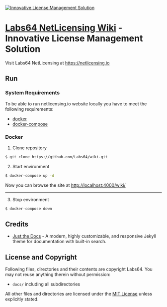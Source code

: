 <a href="https://netlicensing.io"><img src="https://netlicensing.io/img/netlicensing-stage-twitter.jpg" alt="Innovative License Management Solution"></a>

# [Labs64 NetLicensing Wiki](https://netlicensing.io/wiki/) - Innovative License Management Solution

Visit Labs64 NetLicensing at https://netlicensing.io

## Run

### System Requirements
To be able to run netlicensing.io website locally you have to meet the following requirements:
* [docker](https://www.docker.com)
* [docker-compose](https://docs.docker.com/compose/)

### Docker

1. Clone repository
```bash
$ git clone https://github.com/Labs64/wiki.git
```

2. Start environment
```bash
$ docker-compose up -d
```

Now you can browse the site at [http://localhost:4000/wiki/](http://localhost:4000/wiki/)

---

3. Stop environment
```bash
$ docker-compose down
```

## Credits

- [Just the Docs](https://github.com/pmarsceill/just-the-docs) - A modern, highly customizable, and responsive Jekyll theme for documentation with built-in search.

## License and Copyright

Following files, directories and their contents are copyright Labs64. You may not reuse anything therein without permission:

* `docs/` including all subdirectories

All other files and directories are licensed under the [MIT License](https://www.opensource.org/licenses/mit-license.php) unless explicitly stated.
